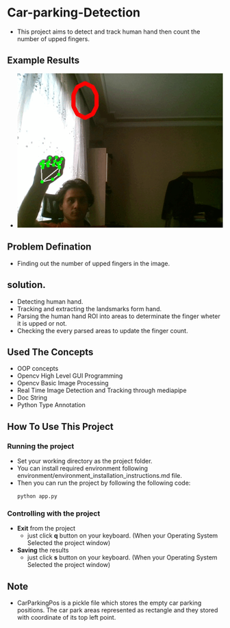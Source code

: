 # Car-parking-Detection
- This project aims to detect and track human hand then count the number of upped fingers. 

## Example Results
- ![example_results](data/presentation/result.gif)

## Problem Defination
- Finding out the number of upped fingers in the image.

## solution.
- Detecting  human hand.
- Tracking and extracting the landsmarks form hand.
- Parsing the human hand ROI into areas to determinate the finger wheter it is upped or not.
- Checking the every parsed areas to update the finger count.

## Used The Concepts
- OOP concepts
- Opencv High Level GUI Programming
- Opencv Basic Image Processing
- Real Time Image Detection and Tracking through mediapipe
- Doc String
- Python Type Annotation

## How To Use This Project

### Running the project
- Set your working directory as the project folder.
- You can install required environment following environment/environment_installation_instructions.md file. 
- Then you can run the project by following the following code:
    ```
    python app.py

### Controlling with the project
- __Exit__ from the project
    - just click __q__ button on your keyboard. (When your Operating System Selected the project window)
- __Saving__ the results
    - just click __s__ button on your keyboard. (When your Operating System Selected the project window)

## Note 
- CarParkingPos  is a pickle file which stores the empty car parking positions.  The car park areas represented as rectangle and they stored with coordinate of  its top left point.
